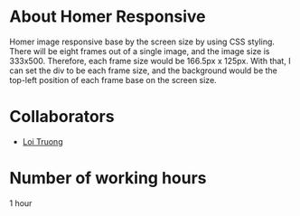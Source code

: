 # About Homer Responsive
  Homer image responsive base by the screen size by using CSS styling. There will be eight frames out of a single image, and the image size is 333x500. Therefore, each frame size would be 166.5px x 125px. With that, I can set the div to be each frame size, and the background would be the top-left position of each frame base on the screen size.

# Collaborators
  - [Loi Truong](https://github.com/loitruong)
  
# Number of working hours
  1 hour
